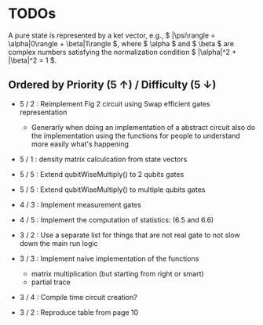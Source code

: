 # TODOs

A pure state is represented by a ket vector, e.g., $ |\psi\rangle = \alpha|0\rangle + \beta|1\rangle $, where $ \alpha $ and $ \beta $ are complex numbers satisfying the normalization condition $ |\alpha|^2 + |\beta|^2 = 1 $.

## Ordered by Priority (5 ↑) / Difficulty (5 ↓)

- 5 / 2 : Reimplement Fig 2 circuit using Swap efficient gates representation
    - Generarly when doing an implementation of a abstract circuit also do the implementation
    using the functions for people to understand more easily what's happening

- 5 / 1 : density matrix calculcation from state vectors

- 5 / 5 : Extend qubitWiseMultiply() to 2 qubits gates 

- 5 / 5 : Extend qubitWiseMultiply() to multiple qubits gates

- 4 / 3 : Implement measurement gates

 - 4 / 5 : Implement the computation of statistics: (6.5 and 6.6)

- 3 / 2 :  Use a separate list for things that are not real gate to not slow down the main run logic

- 3 / 3 : Implement naive implementation of the functions 
    - matrix multiplication (but starting from right or smart)
    - partial trace

- 3 / 4 : Compile time circuit creation?

- 3 / 2 : Reproduce table from page 10

